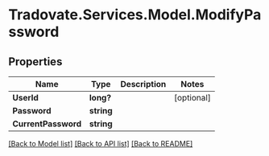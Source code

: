 # Tradovate.Services.Model.ModifyPassword
## Properties

Name | Type | Description | Notes
------------ | ------------- | ------------- | -------------
**UserId** | **long?** |  | [optional] 
**Password** | **string** |  | 
**CurrentPassword** | **string** |  | 

[[Back to Model list]](../README.md#documentation-for-models) [[Back to API list]](../README.md#documentation-for-api-endpoints) [[Back to README]](../README.md)


